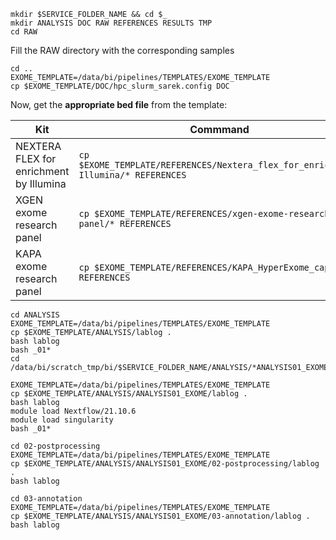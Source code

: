 ```
mkdir $SERVICE_FOLDER_NAME && cd $_
mkdir ANALYSIS DOC RAW REFERENCES RESULTS TMP
cd RAW  
```
Fill the RAW directory with the corresponding samples

```
cd ..
EXOME_TEMPLATE=/data/bi/pipelines/TEMPLATES/EXOME_TEMPLATE
cp $EXOME_TEMPLATE/DOC/hpc_slurm_sarek.config DOC
```
Now, get the **appropriate bed file** from the template:

| Kit | Commmand |
| ------------- | ------------- |
| NEXTERA FLEX for enrichment by Illumina  | `cp $EXOME_TEMPLATE/REFERENCES/Nextera_flex_for_enrichment–Illumina/* REFERENCES`  |
| XGEN exome research panel  | `cp $EXOME_TEMPLATE/REFERENCES/xgen-exome-research-panel/* REFERENCES`  |
| KAPA exome research panel | `cp $EXOME_TEMPLATE/REFERENCES/KAPA_HyperExome_capture/* REFERENCES`|

```
cd ANALYSIS
EXOME_TEMPLATE=/data/bi/pipelines/TEMPLATES/EXOME_TEMPLATE
cp $EXOME_TEMPLATE/ANALYSIS/lablog .
bash lablog
bash _01*
cd /data/bi/scratch_tmp/bi/$SERVICE_FOLDER_NAME/ANALYSIS/*ANALYSIS01_EXOME
```

```
EXOME_TEMPLATE=/data/bi/pipelines/TEMPLATES/EXOME_TEMPLATE
cp $EXOME_TEMPLATE/ANALYSIS/ANALYSIS01_EXOME/lablog .
bash lablog
module load Nextflow/21.10.6
module load singularity
bash _01*
```

```
cd 02-postprocessing
EXOME_TEMPLATE=/data/bi/pipelines/TEMPLATES/EXOME_TEMPLATE
cp $EXOME_TEMPLATE/ANALYSIS/ANALYSIS01_EXOME/02-postprocessing/lablog .
bash lablog
```

```
cd 03-annotation
EXOME_TEMPLATE=/data/bi/pipelines/TEMPLATES/EXOME_TEMPLATE
cp $EXOME_TEMPLATE/ANALYSIS/ANALYSIS01_EXOME/03-annotation/lablog .
bash lablog
```
